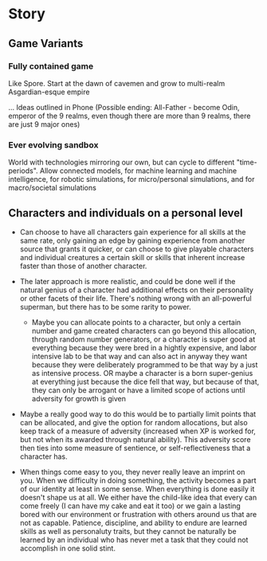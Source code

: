 # Story
## Game Variants
### Fully contained game
Like Spore. Start at the dawn of cavemen and grow to multi-realm Asgardian-esque empire

... Ideas outlined in Phone (Possible ending: All-Father - become Odin, emperor of the 9 realms, even though there are more than 9 realms, there are just 9 major ones)

### Ever evolving sandbox
World with technologies mirroring our own, but can cycle to different "time-periods". Allow connected models, for machine learning and machine intelligence, for robotic simulations, for micro/personal simulations, and for macro/societal simulations

## Characters and individuals on a personal level
- Can choose to have all characters gain experience for all skills at the same rate, only gaining an edge by gaining experience from another source that grants it quicker, or can choose to give playable characters and individual creatures a certain skill or skills that inherent increase faster than those of another character.
- The later approach is more realistic, and could be done well if the natural genius of a character had additional effects on their personality or other facets of their life. There's nothing wrong with an all-powerful superman, but there has to be some rarity to power. 
  - Maybe you can allocate points to a character, but only a certain number and game created characters can go beyond this allocation, through random number generators, or a character is super good at everything because they were bred in a hightly expensive, and labor intensive lab to be that way and can also act in anyway they want because they were deliberately programmed to be that way by a just as intensive process. OR maybe a character is a born super-genius at everything just because the dice fell that way, but because of that, they can only be arrogant or have a limited scope of actions until adversity for growth is given

- Maybe a really good way to do this would be to partially limit points that can be allocated, and give the option for random allocations, but also keep track of a measure of adversity (increased when XP is worked for, but not when its awarded through natural ability). This adversity score then ties into some measure of sentience, or self-reflectiveness that a character has.
- When things come easy to you, they never really leave an imprint on you. When we difficulty in doing something, the activity becomes a part of our identity at least in some sense. When everything is done easily it doesn't shape us at all. We either have the child-like idea that every can come freely (I can have my cake and eat it too) or we gain a lasting bored with our environment or frustration with others around us that are not as capable. Patience, discipline, and ability to endure are learned skills as well as personaluty traits, but they cannot be naturally be learned by an individual who has never met a task that they could not accomplish in one solid stint. 